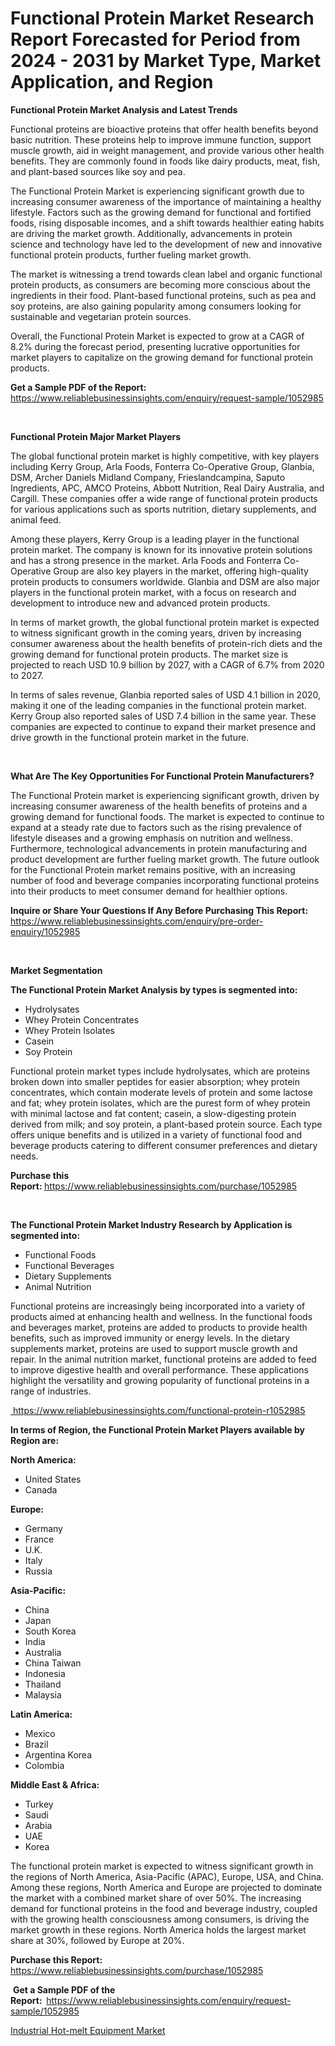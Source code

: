 <p><h1>Functional Protein Market Research Report Forecasted for Period from 2024 -  2031 by Market Type, Market Application, and Region</h1></p><p><strong>Functional Protein Market Analysis and Latest Trends</strong></p>
<p><p>Functional proteins are bioactive proteins that offer health benefits beyond basic nutrition. These proteins help to improve immune function, support muscle growth, aid in weight management, and provide various other health benefits. They are commonly found in foods like dairy products, meat, fish, and plant-based sources like soy and pea.</p><p>The Functional Protein Market is experiencing significant growth due to increasing consumer awareness of the importance of maintaining a healthy lifestyle. Factors such as the growing demand for functional and fortified foods, rising disposable incomes, and a shift towards healthier eating habits are driving the market growth. Additionally, advancements in protein science and technology have led to the development of new and innovative functional protein products, further fueling market growth.</p><p>The market is witnessing a trend towards clean label and organic functional protein products, as consumers are becoming more conscious about the ingredients in their food. Plant-based functional proteins, such as pea and soy proteins, are also gaining popularity among consumers looking for sustainable and vegetarian protein sources.</p><p>Overall, the Functional Protein Market is expected to grow at a CAGR of 8.2% during the forecast period, presenting lucrative opportunities for market players to capitalize on the growing demand for functional protein products.</p></p>
<p><strong>Get a Sample PDF of the Report:&nbsp;</strong> <a href="https://www.reliablebusinessinsights.com/enquiry/request-sample/1052985">https://www.reliablebusinessinsights.com/enquiry/request-sample/1052985</a></p>
<p>&nbsp;</p>
<p><strong>Functional Protein Major Market Players</strong></p>
<p><p>The global functional protein market is highly competitive, with key players including Kerry Group, Arla Foods, Fonterra Co-Operative Group, Glanbia, DSM, Archer Daniels Midland Company, Frieslandcampina, Saputo Ingredients, APC, AMCO Proteins, Abbott Nutrition, Real Dairy Australia, and Cargill. These companies offer a wide range of functional protein products for various applications such as sports nutrition, dietary supplements, and animal feed.</p><p>Among these players, Kerry Group is a leading player in the functional protein market. The company is known for its innovative protein solutions and has a strong presence in the market. Arla Foods and Fonterra Co-Operative Group are also key players in the market, offering high-quality protein products to consumers worldwide. Glanbia and DSM are also major players in the functional protein market, with a focus on research and development to introduce new and advanced protein products.</p><p>In terms of market growth, the global functional protein market is expected to witness significant growth in the coming years, driven by increasing consumer awareness about the health benefits of protein-rich diets and the growing demand for functional protein products. The market size is projected to reach USD 10.9 billion by 2027, with a CAGR of 6.7% from 2020 to 2027.</p><p>In terms of sales revenue, Glanbia reported sales of USD 4.1 billion in 2020, making it one of the leading companies in the functional protein market. Kerry Group also reported sales of USD 7.4 billion in the same year. These companies are expected to continue to expand their market presence and drive growth in the functional protein market in the future.</p></p>
<p>&nbsp;</p>
<p><strong>What Are The Key Opportunities For Functional Protein Manufacturers?</strong></p>
<p><p>The Functional Protein market is experiencing significant growth, driven by increasing consumer awareness of the health benefits of proteins and a growing demand for functional foods. The market is expected to continue to expand at a steady rate due to factors such as the rising prevalence of lifestyle diseases and a growing emphasis on nutrition and wellness. Furthermore, technological advancements in protein manufacturing and product development are further fueling market growth. The future outlook for the Functional Protein market remains positive, with an increasing number of food and beverage companies incorporating functional proteins into their products to meet consumer demand for healthier options.</p></p>
<p><strong>Inquire or Share Your Questions If Any Before Purchasing This Report:</strong> <a href="https://www.reliablebusinessinsights.com/enquiry/pre-order-enquiry/1052985">https://www.reliablebusinessinsights.com/enquiry/pre-order-enquiry/1052985</a></p>
<p>&nbsp;</p>
<p><strong>Market Segmentation</strong></p>
<p><strong>The Functional Protein Market Analysis by types is segmented into:</strong></p>
<p><ul><li>Hydrolysates</li><li>Whey Protein Concentrates</li><li>Whey Protein Isolates</li><li>Casein</li><li>Soy Protein</li></ul></p>
<p><p>Functional protein market types include hydrolysates, which are proteins broken down into smaller peptides for easier absorption; whey protein concentrates, which contain moderate levels of protein and some lactose and fat; whey protein isolates, which are the purest form of whey protein with minimal lactose and fat content; casein, a slow-digesting protein derived from milk; and soy protein, a plant-based protein source. Each type offers unique benefits and is utilized in a variety of functional food and beverage products catering to different consumer preferences and dietary needs.</p></p>
<p><strong>Purchase this Report:&nbsp;</strong><a href="https://www.reliablebusinessinsights.com/purchase/1052985">https://www.reliablebusinessinsights.com/purchase/1052985</a></p>
<p>&nbsp;</p>
<p><strong>The Functional Protein Market Industry Research by Application is segmented into:</strong></p>
<p><ul><li>Functional Foods</li><li>Functional Beverages</li><li>Dietary Supplements</li><li>Animal Nutrition</li></ul></p>
<p><p>Functional proteins are increasingly being incorporated into a variety of products aimed at enhancing health and wellness. In the functional foods and beverages market, proteins are added to products to provide health benefits, such as improved immunity or energy levels. In the dietary supplements market, proteins are used to support muscle growth and repair. In the animal nutrition market, functional proteins are added to feed to improve digestive health and overall performance. These applications highlight the versatility and growing popularity of functional proteins in a range of industries.</p></p>
<p><a href="https://www.reliablebusinessinsights.com/functional-protein-r1052985">&nbsp;https://www.reliablebusinessinsights.com/functional-protein-r1052985</a></p>
<p><strong>In terms of Region, the Functional Protein Market Players available by Region are:</strong></p>
<p>
    <p> <strong> North America: </strong>
        <ul>
            <li>United States</li>
            <li>Canada</li>
        </ul>
        </p> 
    <p> <strong> Europe: </strong>
        <ul>
            <li>Germany</li>
            <li>France</li>
            <li>U.K.</li>
            <li>Italy</li>
            <li>Russia</li>
        </ul>
        </p> 
    <p> <strong> Asia-Pacific: </strong>
        <ul>
            <li>China</li>
            <li>Japan</li>
            <li>South Korea</li>
            <li>India</li>
            <li>Australia</li>
            <li>China Taiwan</li>
            <li>Indonesia</li>
            <li>Thailand</li>
            <li>Malaysia</li>
        </ul>
        </p> 
    <p> <strong> Latin America: </strong>
        <ul>
            <li>Mexico</li>
            <li>Brazil</li>
            <li>Argentina Korea</li>
            <li>Colombia</li>
        </ul>
        </p> 
    <p> <strong> Middle East & Africa: </strong>
        <ul>
            <li>Turkey</li>
            <li>Saudi</li>
            <li>Arabia</li>
            <li>UAE</li>
            <li>Korea</li>
        </ul>
    </p>
    </p>
<p><p>The functional protein market is expected to witness significant growth in the regions of North America, Asia-Pacific (APAC), Europe, USA, and China. Among these regions, North America and Europe are projected to dominate the market with a combined market share of over 50%. The increasing demand for functional proteins in the food and beverage industry, coupled with the growing health consciousness among consumers, is driving the market growth in these regions. North America holds the largest market share at 30%, followed by Europe at 20%.</p></p>
<p><strong>Purchase this Report: </strong><a href="https://www.reliablebusinessinsights.com/purchase/1052985">https://www.reliablebusinessinsights.com/purchase/1052985</a></p>
<p>&nbsp;<strong>Get a Sample PDF of the Report:&nbsp;&nbsp;</strong><a href="https://www.reliablebusinessinsights.com/enquiry/request-sample/1052985">https://www.reliablebusinessinsights.com/enquiry/request-sample/1052985</a></p>
<p><strong></strong></p>
<p><p><a href="https://github.com/carolinehamilton5656/Market-Research-Report-List-1/blob/main/industrial-hot-melt-equipment-market.md">Industrial Hot-melt Equipment Market</a></p></p>